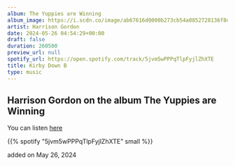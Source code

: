 ```yaml
---
album: The Yuppies are Winning
album_image: https://i.scdn.co/image/ab67616d0000b273cb54a0852728136f8db62a5d
artist: Harrison Gordon
date: 2024-05-26 04:54:29+00:00
draft: false
duration: 260500
preview_url: null
spotify_url: https://open.spotify.com/track/5jvm5wPPPqTlpFyjlZhXTE
title: Kirby Down B
type: music
---
```



## Harrison Gordon on the album The Yuppies are Winning

You can listen [here](https://open.spotify.com/track/5jvm5wPPPqTlpFyjlZhXTE)

{{% spotify "5jvm5wPPPqTlpFyjlZhXTE" small %}}

added on May 26, 2024